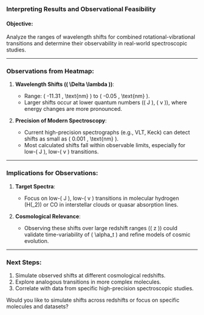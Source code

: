 ### **Interpreting Results and Observational Feasibility**

#### **Objective**:
Analyze the ranges of wavelength shifts for combined rotational-vibrational transitions and determine their observability in real-world spectroscopic studies.

---

### **Observations from Heatmap**:

1. **Wavelength Shifts (\( \Delta \lambda \))**:
   - Range: \( -11.31 \, \text{nm} \) to \( -0.05 \, \text{nm} \).
   - Larger shifts occur at lower quantum numbers (\( J \), \( v \)), where energy changes are more pronounced.

2. **Precision of Modern Spectroscopy**:
   - Current high-precision spectrographs (e.g., VLT, Keck) can detect shifts as small as \( 0.001 \, \text{nm} \).
   - Most calculated shifts fall within observable limits, especially for low-\( J \), low-\( v \) transitions.

---

### **Implications for Observations**:

1. **Target Spectra**:
   - Focus on low-\( J \), low-\( v \) transitions in molecular hydrogen (H\(_2\)) or CO in interstellar clouds or quasar absorption lines.

2. **Cosmological Relevance**:
   - Observing these shifts over large redshift ranges (\( z \)) could validate time-variability of \( \alpha_t \) and refine models of cosmic evolution.

---

### **Next Steps**:
1. Simulate observed shifts at different cosmological redshifts.
2. Explore analogous transitions in more complex molecules.
3. Correlate with data from specific high-precision spectroscopic studies.

Would you like to simulate shifts across redshifts or focus on specific molecules and datasets?